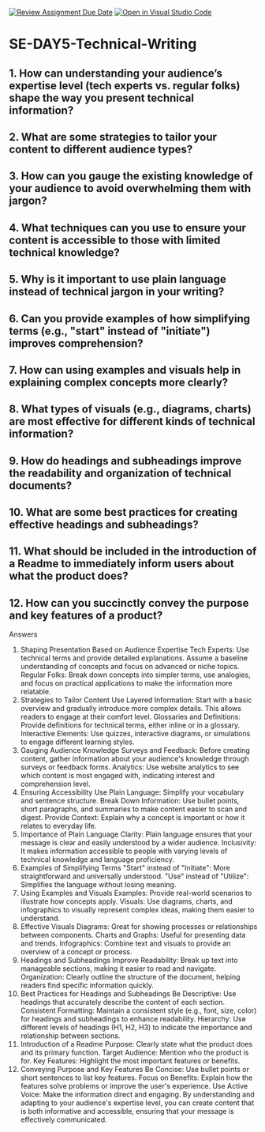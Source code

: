 [![Review Assignment Due Date](https://classroom.github.com/assets/deadline-readme-button-22041afd0340ce965d47ae6ef1cefeee28c7c493a6346c4f15d667ab976d596c.svg)](https://classroom.github.com/a/zsAR-pyY)
[![Open in Visual Studio Code](https://classroom.github.com/assets/open-in-vscode-2e0aaae1b6195c2367325f4f02e2d04e9abb55f0b24a779b69b11b9e10269abc.svg)](https://classroom.github.com/online_ide?assignment_repo_id=18610734&assignment_repo_type=AssignmentRepo)
# SE-DAY5-Technical-Writing
## 1. How can understanding your audience’s expertise level (tech experts vs. regular folks) shape the way you present technical information?
## 2. What are some strategies to tailor your content to different audience types?
## 3. How can you gauge the existing knowledge of your audience to avoid overwhelming them with jargon?
## 4. What techniques can you use to ensure your content is accessible to those with limited technical knowledge?
## 5. Why is it important to use plain language instead of technical jargon in your writing?
## 6. Can you provide examples of how simplifying terms (e.g., "start" instead of "initiate") improves comprehension?
## 7. How can using examples and visuals help in explaining complex concepts more clearly?
## 8. What types of visuals (e.g., diagrams, charts) are most effective for different kinds of technical information?
## 9. How do headings and subheadings improve the readability and organization of technical documents?
## 10. What are some best practices for creating effective headings and subheadings?
## 11. What should be included in the introduction of a Readme to immediately inform users about what the product does?
## 12. How can you succinctly convey the purpose and key features of a product?
Answers 
1. Shaping Presentation Based on Audience Expertise
Tech Experts: Use technical terms and provide detailed explanations. Assume a baseline understanding of concepts and focus on advanced or niche topics.
Regular Folks: Break down concepts into simpler terms, use analogies, and focus on practical applications to make the information more relatable.
2. Strategies to Tailor Content
Use Layered Information: Start with a basic overview and gradually introduce more complex details. This allows readers to engage at their comfort level.
Glossaries and Definitions: Provide definitions for technical terms, either inline or in a glossary.
Interactive Elements: Use quizzes, interactive diagrams, or simulations to engage different learning styles.
3. Gauging Audience Knowledge
Surveys and Feedback: Before creating content, gather information about your audience's knowledge through surveys or feedback forms.
Analytics: Use website analytics to see which content is most engaged with, indicating interest and comprehension level.
4. Ensuring Accessibility
Use Plain Language: Simplify your vocabulary and sentence structure.
Break Down Information: Use bullet points, short paragraphs, and summaries to make content easier to scan and digest.
Provide Context: Explain why a concept is important or how it relates to everyday life.
5. Importance of Plain Language
Clarity: Plain language ensures that your message is clear and easily understood by a wider audience.
Inclusivity: It makes information accessible to people with varying levels of technical knowledge and language proficiency.
6. Examples of Simplifying Terms
"Start" instead of "Initiate": More straightforward and universally understood.
"Use" instead of "Utilize": Simplifies the language without losing meaning.
7. Using Examples and Visuals
Examples: Provide real-world scenarios to illustrate how concepts apply.
Visuals: Use diagrams, charts, and infographics to visually represent complex ideas, making them easier to understand.
8. Effective Visuals
Diagrams: Great for showing processes or relationships between components.
Charts and Graphs: Useful for presenting data and trends.
Infographics: Combine text and visuals to provide an overview of a concept or process.
9. Headings and Subheadings
Improve Readability: Break up text into manageable sections, making it easier to read and navigate.
Organization: Clearly outline the structure of the document, helping readers find specific information quickly.
10. Best Practices for Headings and Subheadings
Be Descriptive: Use headings that accurately describe the content of each section.
Consistent Formatting: Maintain a consistent style (e.g., font, size, color) for headings and subheadings to enhance readability.
Hierarchy: Use different levels of headings (H1, H2, H3) to indicate the importance and relationship between sections.
11. Introduction of a Readme
Purpose: Clearly state what the product does and its primary function.
Target Audience: Mention who the product is for.
Key Features: Highlight the most important features or benefits.
12. Conveying Purpose and Key Features
Be Concise: Use bullet points or short sentences to list key features.
Focus on Benefits: Explain how the features solve problems or improve the user's experience.
Use Active Voice: Make the information direct and engaging.
By understanding and adapting to your audience's expertise level, you can create content that is both informative and accessible, ensuring that your message is effectively communicated.

